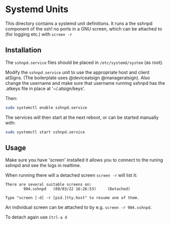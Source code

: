 # Systemd Units

This directory contains a systemd unit definitions. It runs a the sshnpd component
of the ssh! no ports in a GNU screen, which can be attached to (for logging etc.)
with `screen -r`

## Installation

The `sshnpd.service` files should be placed in `/etc/systemd/system` (as root).

Modify the `sshnpd.service` unit to use the appropriate host and client
atSigns. (The boilerplate uses @deviceatsign @manageratsign). Also change the username and make sure that username running sshnpd has the .atkeys file in place at '~/.atsign/keys'.

Then:

```bash
sudo systemctl enable sshnpd.service
```

The services will then start at the next reboot, or can be started manually
with:

```bash
sudo systemctl start sshnpd.service
```

## Usage

Make sure you have 'screen' installed it allows you to connect to the runing sshnpd and see the logs in realtime.

When running there will a detached screen `screen -r` will list it:

```
There are several suitable screens on:
        904.sshnpd   (09/03/22 16:26:53)     (Detached)

Type "screen [-d] -r [pid.]tty.host" to resume one of them.
```

An individual screen can be attached to by e.g. `screen -r 904.sshnpd`.

To detach again use `Ctrl-a d`
